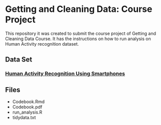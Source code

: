 # Getting and Cleaning Data: Course Project

This repository it was created to submit the course project of Getting and Cleaning Data Course. It has the instructions on how to run analysis on Human Activity recognition dataset.

## Data Set
### [Human Activity Recognition Using Smartphones](http://archive.ics.uci.edu/ml/datasets/Human+Activity+Recognition+Using+Smartphones)

## Files
- Codebook.Rmd
- Codebook.pdf
- run_analysis.R
- tidydata.txt
